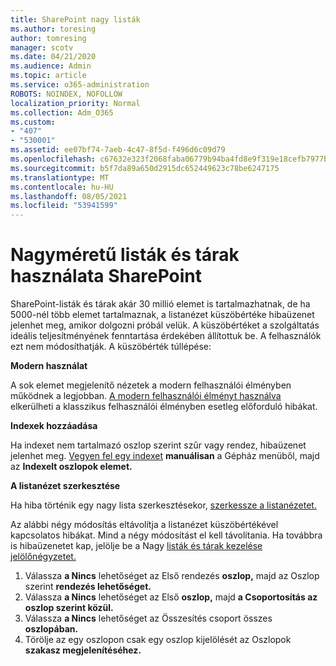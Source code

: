 ```yaml
---
title: SharePoint nagy listák
ms.author: toresing
author: tomresing
manager: scotv
ms.date: 04/21/2020
ms.audience: Admin
ms.topic: article
ms.service: o365-administration
ROBOTS: NOINDEX, NOFOLLOW
localization_priority: Normal
ms.collection: Adm_O365
ms.custom:
- "407"
- "530001"
ms.assetid: ee07bf74-7aeb-4c47-8f5d-f496d6c09d79
ms.openlocfilehash: c67632e323f2068faba06779b94ba4fd8e9f319e18cefb7977bd3038ca770210
ms.sourcegitcommit: b5f7da89a650d2915dc652449623c78be6247175
ms.translationtype: MT
ms.contentlocale: hu-HU
ms.lasthandoff: 08/05/2021
ms.locfileid: "53941599"
---
```

# <a name="work-with-large-lists-and-libraries-in-sharepoint"></a>Nagyméretű listák és tárak használata SharePoint

SharePoint-listák és tárak akár 30 millió elemet is tartalmazhatnak, de ha 5000-nél több elemet tartalmaznak, a listanézet küszöbértéke hibaüzenet jelenhet meg, amikor dolgozni próbál velük. A küszöbértéket a szolgáltatás ideális teljesítményének fenntartása érdekében állítottuk be. A felhasználók ezt nem módosíthatják. A küszöbérték túllépése:

**Modern használat**

A sok elemet megjelenítő nézetek a modern felhasználói élményben működnek a legjobban. [A modern felhasználói élményt használva](https://support.office.com/article/66dac24b-4177-4775-bf50-3d267318caa9) elkerülheti a klasszikus felhasználói élményben esetleg előforduló hibákat.

**Indexek hozzáadása**

Ha indexet nem tartalmazó oszlop szerint szűr vagy rendez, hibaüzenet jelenhet meg. [Vegyen fel egy indexet](https://support.office.com/article/f3f00554-b7dc-44d1-a2ed-d477eac463b0) **manuálisan** a Gépház menüből, majd az **Indexelt oszlopok elemet.**

**A listanézet szerkesztése**

Ha hiba történik egy nagy lista szerkesztésekor, [szerkessze a listanézetet.](https://support.office.com/article/15916903-e79a-423f-b4e2-02d37e1ff372)

Az alábbi négy módosítás eltávolítja a listanézet küszöbértékével kapcsolatos hibákat. Mind a négy módosítást el kell távolítania. Ha továbbra is hibaüzenetet kap, jelölje be a Nagy [listák és tárak kezelése jelölőnégyzetet.](https://support.office.com/article/B8588DAE-9387-48C2-9248-C24122F07C59)

1. Válassza **a Nincs** lehetőséget az Első rendezés **oszlop,** majd az Oszlop szerint **rendezés lehetőséget.**
2. Válassza **a Nincs** lehetőséget az Első **oszlop,** majd **a Csoportosítás az oszlop szerint közül.**
3. Válassza **a Nincs** lehetőséget az Összesítés csoport összes **oszlopában.**
4. Törölje az egy oszlopon csak egy oszlop kijelölését az Oszlopok **szakasz megjelenítéséhez.**

